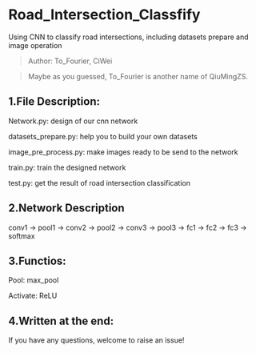 # Road_Intersection_Classfify
Using CNN to classify road intersections, including datasets prepare and image operation
> Author: To_Fourier, CiWei

> Maybe as you guessed, To_Fourier is another name of QiuMingZS. 

## 1.File Description:
Network.py:           design of our cnn network

datasets_prepare.py:  help you to build your own datasets

image_pre_process.py: make images ready to be send to the network

train.py:             train the designed network

test.py:              get the result of road intersection classification

## 2.Network Description
conv1 -> pool1 -> conv2 -> pool2 -> conv3 -> pool3 -> fc1 -> fc2 -> fc3 -> softmax

## 3.Functios:
Pool: max_pool

Activate: ReLU

## 4.Written at the end:
If you have any questions, welcome to raise an issue!
